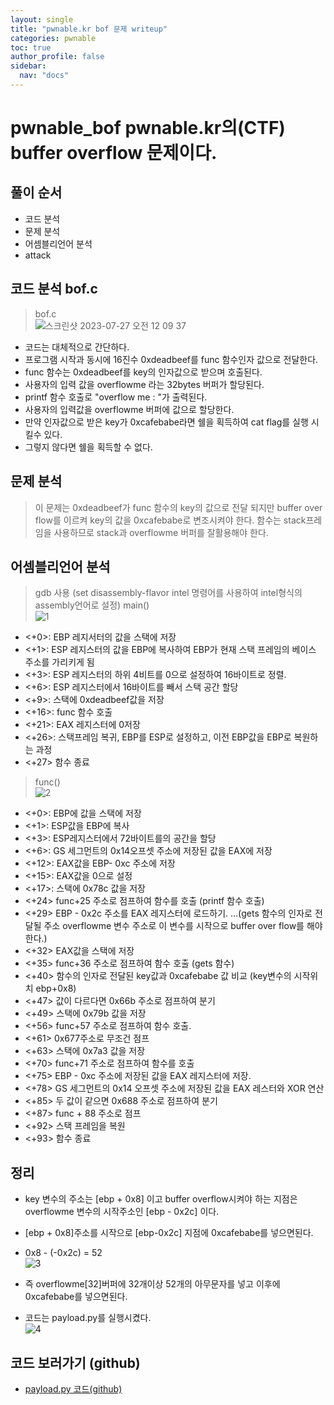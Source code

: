```yaml
---
layout: single
title: "pwnable.kr bof 문제 writeup"
categories: pwnable
toc: true
author_profile: false
sidebar:
  nav: "docs"
---
```


# pwnable_bof pwnable.kr의(CTF) buffer overflow 문제이다. 
## 풀이 순서
- 코드 분석
- 문제 분석
- 어셈블리언어 분석
- attack

## 코드 분석 bof.c
> bof.c <br>
![스크린샷 2023-07-27 오전 12 09 37](https://github.com/hanmin0512/pwnable_bof/assets/37041208/fe8fe4c9-9535-4238-a81e-dfb17c694d69)
- 코드는 대체적으로 간단하다.
- 프로그램 시작과 동시에 16진수 0xdeadbeef를 func 함수인자 값으로 전달한다.
- func 함수는 0xdeadbeef를 key의 인자값으로 받으며 호출된다.
- 사용자의 입력 값을  overflowme 라는 32bytes 버퍼가 할당된다.
- printf 함수 호출로 "overflow me : "가 출력된다.
- 사용자의 입력값을 overflowme 버퍼에 값으로 할당한다.
- 만약 인자값으로 받은 key가 0xcafebabe라면 쉘을 획득하여 cat flag를 실행 시킬수 있다.
- 그렇지 않다면 쉘을 획득할 수 없다.

## 문제 분석
> 이 문제는 0xdeadbeef가 func 함수의 key의 값으로 전달 되지만 buffer over flow를 이르켜 key의 값을 0xcafebabe로 변조시켜야 한다.
> 함수는 stack프레임을 사용하므로 stack과 overflowme 버퍼를 잘활용해야 한다.

## 어셈블리언어 분석
> gdb 사용 (set disassembly-flavor intel 명령어를 사용하여 intel형식의 assembly언어로 설정)
> main() <br>
![1](https://github.com/hanmin0512/pwnable_bof/assets/37041208/daddcdf3-f1cc-49af-bc03-70544facdda1)
- <+0>: EBP 레지서터의 값을 스택에 저장
- <+1>: ESP 레지스터의 값을 EBP에 복사하여 EBP가 현재 스택 프레임의 베이스 주소를 가리키게 됨
- <+3>: ESP 레지스터의 하위 4비트를 0으로 설정하여 16바이트로 정렬.
- <+6>: ESP 레지스터에서 16바이트를 빼서 스택 공간 할당
- <+9>: 스택에 0xdeadbeef값을 저장
- <+16>: func 함수 호출
- <+21>: EAX 레지스터에 0저장
- <+26>: 스택프레임 복귀, EBP를 ESP로 설정하고, 이전 EBP값을 EBP로 복원하는 과정
- <+27> 함수 종료

> func() <br>
![2](https://github.com/hanmin0512/pwnable_bof/assets/37041208/1230e3e7-ed3b-4802-8a2b-0b86f239333c)
- <+0>: EBP에 값을 스택에 저장
- <+1>: ESP값을 EBP에 복사
- <+3>: ESP레지스터에서 72바이트를의 공간을 할당
- <+6>: GS 세그먼트의 0x14오프셋 주소에 저장된 값을 EAX에 저장
- <+12>: EAX값을 EBP- 0xc 주소에 저장
- <+15>: EAX값을 0으로 설정
- <+17>: 스택에 0x78c 값을 저장
- <+24> func+25 주소로 점프하여 함수를 호출 (printf 함수 호출)
- <+29> EBP - 0x2c 주소를 EAX 레지스터에 로드하기. …(gets 함수의 인자로 전달될 주소 overflowme 변수 주소로 이 변수를 시작으로 buffer over flow를 해야한다.)
- <+32> EAX값을 스택에 저장
- <+35> func+36 주소로 점프하여 함수 호출 (gets 함수)
- <+40> 함수의 인자로 전달된 key값과 0xcafebabe 값 비교 (key변수의 시작위치 ebp+0x8)
- <+47> 값이 다르다면 0x66b 주소로 점프하여 분기
- <+49> 스택에 0x79b 값을 저장
- <+56> func+57 주소로 점프하여 함수 호출.
- <+61> 0x677주소로 무조건 점프
- <+63> 스택에 0x7a3 값을 저장
- <+70> func+71 주소로 점프하여 함수를 호출
- <+75> EBP - 0xc 주소에 저장된 값을 EAX 레지스터에 저장.
- <+78> GS 세그먼트의 0x14 오프셋 주소에 저장된 값을 EAX 레스터와 XOR 연산
- <+85> 두 값이 같으면 0x688 주소로 점프하여 분기
- <+87> func + 88 주소로 점프
- <+92> 스택 프레임을 복원
- <+93> 함수 종료

## 정리
- key 변수의 주소는 [ebp + 0x8] 이고 buffer overflow시켜야 하는 지점은 overflowme 변수의 시작주소인 [ebp - 0x2c] 이다.
- [ebp + 0x8]주소를 시작으로 [ebp-0x2c] 지점에 0xcafebabe를 넣으면된다.
- 0x8 - (-0x2c) = 52 <br>
![3](https://github.com/hanmin0512/pwnable_bof/assets/37041208/d57ab00b-ce2f-46f5-b921-7bd75171b613)

- 즉 overflowme[32]버퍼에 32개이상 52개의 아무문자를 넣고 이후에 0xcafebabe를 넣으면된다.
- 코드는 payload.py를 실행시켰다. <br>
![4](https://github.com/hanmin0512/pwnable_bof/assets/37041208/b0404160-e2cf-4f0a-9c92-f0f0dcbe3aac)
  
## 코드 보러가기 (github)
- <a href= "https://github.com/hanmin0512/pwnable_bof/blob/main/payload.py"> payload.py 코드(github)</a>